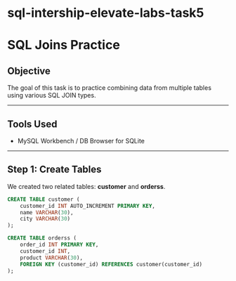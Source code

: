 # sql-intership-elevate-labs-task5
# SQL Joins Practice

## Objective
The goal of this task is to practice combining data from multiple tables using various SQL JOIN types.

---

## Tools Used
- MySQL Workbench / DB Browser for SQLite

---

## Step 1: Create Tables
We created two related tables: **customer** and **orderss**.

```sql
CREATE TABLE customer (
    customer_id INT AUTO_INCREMENT PRIMARY KEY,
    name VARCHAR(30),
    city VARCHAR(30)
);

CREATE TABLE orderss (
    order_id INT PRIMARY KEY,
    customer_id INT,
    product VARCHAR(30),
    FOREIGN KEY (customer_id) REFERENCES customer(customer_id)
);
